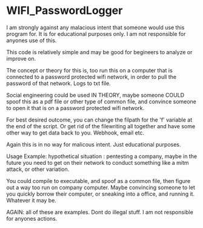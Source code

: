# WIFI_PasswordLogger

I am strongly against any malacious intent that someone would use this program for. It is for educational purposes only.
I am not responsible for anyones use of this.

This code is relatively simple and may be good for begineers to analyze or improve on. 

The concept or theory for this is, too run this on a computer that is connected to a password protected wifi
network, in order to pull the password of that network. Logs to txt file. 

Social engineering could be used IN THEORY, maybe someone COULD spoof this as a pdf file or other type of common file, and convince someone to open it that is on a password protected wifi network.

For best desired outcome, you can change the filpath for the 'f' variable at the end of the script. Or get rid of the filewriting all together and have some other way to get data back to you. Webhook, email etc. 

Again this is in no way for malicous intent. Just educational purposes. 

Usage Example: 
hypothetical situation : pentesting a company, maybe in the future you need to get on their network to conduct something like a mitm attack, or other variation. 

You could compile to executable, and spoof as a common file, then figure out a way too run on company computer. Maybe convincing someone to let you quickly borrow their computer, or sneaking into a office, and running it. Whatever it may be.

AGAIN: all of these are examples. Dont do illegal stuff. I am not responsible for anyones actions.
